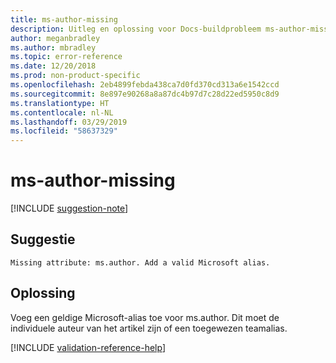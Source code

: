 ```yaml
---
title: ms-author-missing
description: Uitleg en oplossing voor Docs-buildprobleem ms-author-missing
author: meganbradley
ms.author: mbradley
ms.topic: error-reference
ms.date: 12/20/2018
ms.prod: non-product-specific
ms.openlocfilehash: 2eb4899febda438ca7d0fd370cd313a6e1542ccd
ms.sourcegitcommit: 8e897e90268a8a87dc4b97d7c28d22ed5950c8d9
ms.translationtype: HT
ms.contentlocale: nl-NL
ms.lasthandoff: 03/29/2019
ms.locfileid: "58637329"
---
```

# <a name="ms-author-missing"></a>ms-author-missing

[!INCLUDE [suggestion-note](includes/suggestion-note.md)]

## <a name="suggestion"></a>Suggestie

`Missing attribute: ms.author. Add a valid Microsoft alias.`

## <a name="resolution"></a>Oplossing

Voeg een geldige Microsoft-alias toe voor ms.author. Dit moet de individuele auteur van het artikel zijn of een toegewezen teamalias.

<!--make sure to add this file to your includes folder and verify the path-->
[!INCLUDE [validation-reference-help](includes/validation-reference-help.md)]